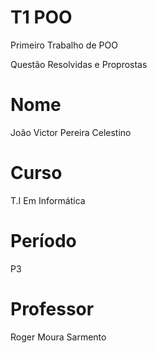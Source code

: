 # T1 POO

Primeiro Trabalho de POO

Questão Resolvidas e Proprostas

# Nome 
João Victor Pereira Celestino

# Curso
 T.I Em Informática

# Período 
  P3

# Professor
Roger Moura Sarmento





